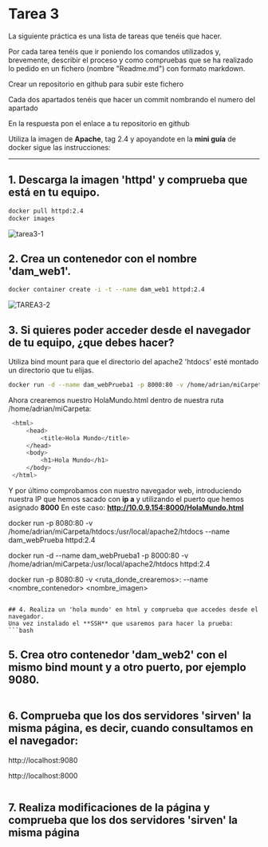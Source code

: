 # Tarea 3

La siguiente práctica es una lista de tareas que tenéis que hacer. 

Por cada tarea tenéis que ir poniendo los comandos utilizados y, brevemente, describir el proceso y como compruebas que se ha realizado lo pedido en un fichero (nombre "Readme.md") con formato markdown.

Crear un repositorio en github para subir este fichero

Cada dos apartados tenéis que hacer un commit nombrando el numero del apartado

En la respuesta pon el enlace a tu repositorio en github

Utiliza la imagen de **Apache**, tag 2.4 y apoyandote en la **mini guía** de docker sigue las instrucciones:

---
## 1. Descarga la imagen 'httpd' y comprueba que está en tu equipo.
```bash
docker pull httpd:2.4
docker images
```
![tarea3-1](https://github.com/user-attachments/assets/9183239f-5608-48d3-81ec-351bb207bfde)


## 2. Crea un contenedor con el nombre 'dam_web1'.
```bash
docker container create -i -t --name dam_web1 httpd:2.4
```
![TAREA3-2](https://github.com/user-attachments/assets/71edbffe-7b2c-498f-90ff-b2581e715b57)



## 3. Si quieres poder acceder desde el navegador de tu equipo, ¿que debes hacer?
Utiliza bind mount para que el directorio del apache2 'htdocs' esté montado un directorio que tu elijas.
```bash
docker run -d --name dam_webPrueba1 -p 8000:80 -v /home/adrian/miCarpeta:/usr/local/apache2/htdocs httpd:2.4
```




Ahora crearemos nuestro HolaMundo.html dentro de nuestra ruta /home/adrian/miCarpeta:
```bash
 <html>
     <head>
         <title>Hola Mundo</title>
     </head>
     <body>
         <h1>Hola Mundo</h1>
     </body>
 </html>
```
Y por último comprobamos con nuestro navegador web, introduciendo nuestra IP que hemos sacado con **ip a** y utilizando el puerto que hemos asignado **8000**
En este caso: **http://10.0.9.154:8000/HolaMundo.html**




docker run -p 8080:80 -v /home/adrian/miCarpeta/htdocs:/usr/local/apache2/htdocs --name dam_webPrueba httpd:2.4

docker run -d --name dam_webPrueba1 -p 8000:80 -v /home/adrian/miCarpeta:/usr/local/apache2/htdocs httpd:2.4


docker run -p 8080:80 -v <ruta_donde_crearemos>:<ruta dentro del contenedor> --name <nombre_contenedor> <nombre_imagen>
```

## 4. Realiza un 'hola mundo' en html y comprueba que accedes desde el navegador.
Una vez instalado el **SSH** que usaremos para hacer la prueba: 
```bash

```

## 5. Crea otro contenedor 'dam_web2' con el mismo bind mount y a otro puerto, por ejemplo 9080.
```bash

```

## 6. Comprueba que los dos servidores 'sirven' la misma página, es decir, cuando consultamos en el navegador:
http://localhost:9080 

http://localhost:8000
```bash

```

## 7. Realiza modificaciones de la página y comprueba que los dos servidores 'sirven' la misma página
```bash

```







